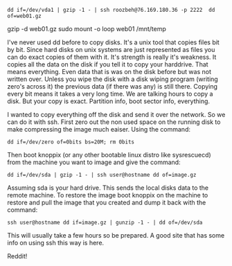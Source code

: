 ```dd if=/dev/vda1 | gzip -1 - | ssh roozbeh@76.169.180.36 -p 2222  dd of=web01.gz```

gzip -d web01.gz
 sudo mount -o loop web01 /mnt/temp


 I've never used dd before to copy disks. It's a unix tool that copies files bit by bit. Since hard disks on unix systems are just represented as files you can do exact copies of them with it. It's strength is really it's weakness. It copies all the data on the disk if you tell it to copy your harddrive. That means everything. Even data that is was on the disk before but was not written over. Unless you wipe the disk with a disk wiping program (writing zero's across it) the previous data (if there was any) is still there. Copying every bit means it takes a very long time. We are talking hours to copy a disk. But your copy is exact. Partition info, boot sector info, everything.

I wanted to copy everything off the disk and send it over the network. So we can do it with ssh. First zero out the non used space on the running disk to make compressing the image much eaiser. Using the command:

```dd if=/dev/zero of=0bits bs=20M; rm 0bits```

Then boot knoppix (or any other bootable linux distro like sysrescuecd) from the machine you want to image and give the command:

```dd if=/dev/sda | gzip -1 - | ssh user@hostname dd of=image.gz```

Assuming sda is your hard drive. This sends the local disks data to the remote machine. To restore the image boot knoppix on the machine to restore and pull the image that you created and dump it back with the command:

```ssh user@hostname dd if=image.gz | gunzip -1 - | dd of=/dev/sda```

This will usually take a few hours so be prepared. A good site that has some info on using ssh this way is here.

Reddit! 
